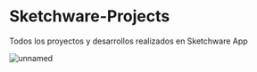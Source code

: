 # Sketchware-Projects
Todos los proyectos y desarrollos realizados en Sketchware App

![unnamed](https://user-images.githubusercontent.com/89551043/173245192-99d76cbc-bb3c-49ee-97ae-5f0687f7e51a.png)

